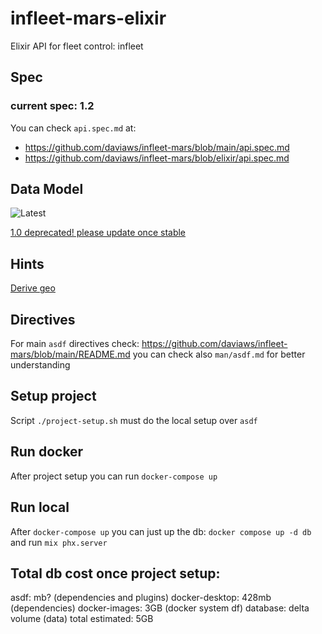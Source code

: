 # infleet-mars-elixir
Elixir API for fleet control: infleet

## Spec

### current spec: 1.2

You can check `api.spec.md` at:
* https://github.com/daviaws/infleet-mars/blob/main/api.spec.md
* https://github.com/daviaws/infleet-mars/blob/elixir/api.spec.md

## Data Model

![Latest](https://app.diagrams.net/#G1mC3ti7MyesuD3f4gqD4PKRRjk3Zdn1OJ)

[1.0 deprecated! please update once stable](https://app.diagrams.net/?rev=0BxgOLdRDrFk4TU5nVWhBWXFWTEF5ZUxTTU5oZ1NGMXRuMXRFPQ&page=-1#G1mC3ti7MyesuD3f4gqD4PKRRjk3Zdn1OJ)

## Hints

[Derive geo](https://github.com/bryanjos/geo)

## Directives
For main `asdf` directives check: https://github.com/daviaws/infleet-mars/blob/main/README.md
  you can check also `man/asdf.md` for better understanding

## Setup project
Script `./project-setup.sh` must do the local setup over `asdf`

## Run docker
After project setup you can run `docker-compose up`

## Run local
After `docker-compose up` you can just up the db: `docker compose up -d db`
  and run `mix phx.server`

## Total db cost once project setup:
asdf: mb? (dependencies and plugins)
docker-desktop: 428mb (dependencies)
docker-images: 3GB (docker system df)
database: delta volume (data)
total estimated: 5GB
